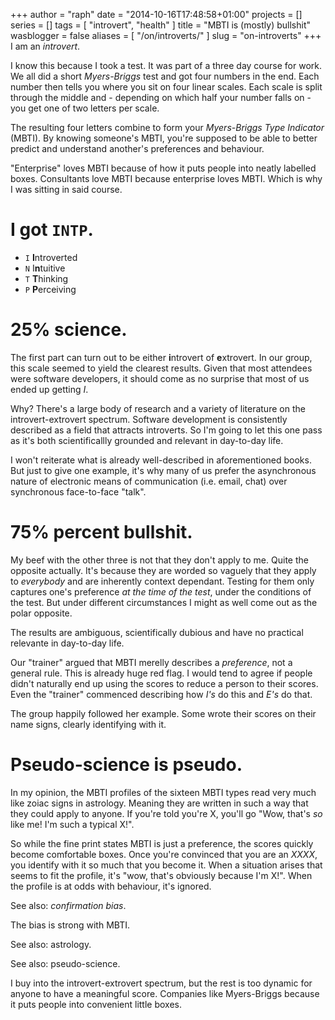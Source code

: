 +++
author = "raph"
date = "2014-10-16T17:48:58+01:00"
projects = []
series = []
tags = [ "introvert", "health" ]
title = "MBTI is (mostly) bullshit"
wasblogger = false
aliases = [ "/on/introverts/" ]
slug = "on-introverts"
+++
I am an *introvert*.

I know this because I took a test. It was part of a three day course for work. We all did a short *Myers-Briggs* test and got four numbers in the end. Each number then tells you where you sit on four linear scales. Each scale is split through the middle and - depending on which half your number falls on - you get one of two letters per scale.

The resulting four letters combine to form your *Myers-Briggs Type Indicator* (MBTI). By knowing someone's MBTI, you're supposed to be able to better predict and understand another's preferences and behaviour.

"Enterprise" loves MBTI because of how it puts people into neatly labelled boxes. Consultants love MBTI because enterprise loves MBTI. Which is why I was sitting in said course.

# I got `INTP`.
* `I` **I**ntroverted
* `N` I**n**tuitive
* `T` **T**hinking
* `P` **P**erceiving

# 25% science.
The first part can turn out to be either **i**ntrovert of **e**xtrovert. In our group, this scale seemed to yield the clearest results. Given that most attendees were software developers, it should come as no surprise that most of us ended up getting *I*.

Why? There's a large body of research and a variety of literature on the introvert-extrovert spectrum. Software development is consistently described as a field that attracts introverts. So I'm going to let this one pass as it's both scientificallly grounded and relevant in day-to-day life.

I won't reiterate what is already well-described in aforementioned books. But just to give one example, it's why many of us prefer the asynchronous nature of electronic means of communication (i.e. email, chat) over synchronous face-to-face "talk".

# 75% percent bullshit.
My beef with the other three is not that they don't apply to me. Quite the opposite actually. It's because they are worded so vaguely that they apply to *everybody* and are inherently context dependant. Testing for them only captures one's preference *at the time of the test*, under the conditions of the test. But under different circumstances I might as well come out as the polar opposite.

The results are ambiguous, scientifically dubious and have no practical relevante in day-to-day life.

Our "trainer" argued that MBTI merelly describes a *preference*, not a general rule. This is already huge red flag. I would tend to agree if people didn't naturally end up using the scores to reduce a person to their scores. Even the "trainer" commenced describing how *I's* do this and *E's* do that.

The group happily followed her example. Some wrote their scores on their name signs, clearly identifying with it.

# Pseudo-science is pseudo.
In my opinion, the MBTI profiles of the sixteen MBTI types read very much like zoiac signs in astrology. Meaning they are written in such a way that they could apply to anyone. If you're told you're X, you'll go "Wow, that's *so* like me! I'm such a typical X!".

So while the fine print states MBTI is just a preference, the scores quickly become comfortable boxes. Once you're convinced that you are an *XXXX*, you identify with it so much that you become it. When a situation arises that seems to fit the profile, it's "wow, that's obviously because I'm X!". When the profile is at odds with behaviour, it's ignored.

See also: *confirmation bias*.

The bias is strong with MBTI.




See also: astrology.

See also: pseudo-science.

I buy into the introvert-extrovert spectrum, but the rest is too dynamic for anyone to have a meaningful score. Companies like Myers-Briggs because it puts people into convenient little boxes.
